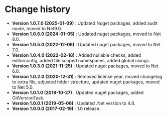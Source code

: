 # Change history

* **Version 1.0.7.0 (2025-01-09)** : Updated Nuget packages, added audit mode, moved to Net9.0.
* **Version 1.0.6.0 (2024-01-05)** : Updated nuget packages, moved to Net 8.0.
* **Version 1.0.5.0 (2022-12-06)** : Updated nuget packages, moved to Net 7.0.
* **Version 1.0.4.0 (2022-02-18)** : Added nullable checks, added editorconfig, added file scoped namespaces, added global usings.
* **Version 1.0.3.0 (2021-11-25)** : Updated nuget packages, moved to Net 6.0.
* **Version 1.0.2.0 (2020-12-31)** : Removed license year, moved changelog to extra file, adjusted folder structure, updated nuget packages, moved to Net 5.0.
* **Version 1.0.1.0 (2019-10-27)** : Updated nuget packages, added GitVersionTask.
* **Version 1.0.0.1 (2019-05-06)** : Updated .Net version to 4.8.
* **Version 1.0.0.0 (2017-02-19)** : 1.0 release.